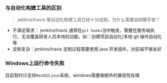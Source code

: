 ### 与自动化构建工具的区别

> jebkins/travis 等自动化构建工具已经十分成熟，为什么需要自研脚手架？

- 不满足需求： jenkins/travis 通常在`git hooks`当中触发，需要在服务端执行，无法覆盖研发人员本地的功能，如：创建项目自动化/本地 git 操作自动化等
- 定制复杂：jenkins/travis 定制过程需要使用 java 开发插件，对前端不够友好

### Windows上运行命令失败
目前暂时只支持`MacOS`/`Linux`系统，windows需要做额外的兼容性处理